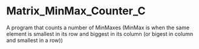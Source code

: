 # Matrix_MinMax_Counter_C
A program that counts a number of MinMaxes (MinMax is when the same element is smallest in its row and biggest in its column (or bigest in column and smallest in a row))
